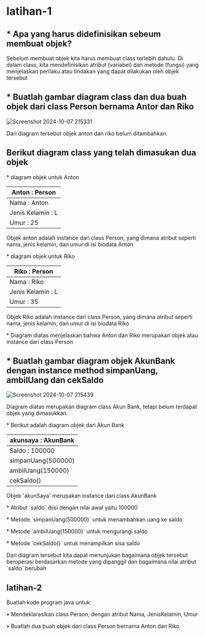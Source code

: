# latihan-1

## * Apa yang harus didefinisikan sebeum membuat objek?
<p>Sebelum membuat objek kita harus membuat class terlebih dahulu. 
Di dalam class, kita mendefinisikan atribut (variabel) dan metode (fungsi) yang menjelaskan perilaku atau tindakan yang dapat dilakukan oleh objek tersebut</p>

## * Buatlah gambar diagram class dan dua buah objek dari class Person bernama Antor dan Riko
![Screenshot 2024-10-07 215331](https://github.com/user-attachments/assets/6fe14aae-2fa4-4c6b-ba31-688143043ee3)
<p>Dari diagram tersebut objek anton dan riko belum ditambahkan. </p>

## Berikut diagram class yang telah dimasukan dua objek
<p>* diagram objek untuk Anton</p>

| Anton : Person |
|----------------|
| Nama : Anton   |
| Jenis Kelamin : L |
| Umur : 25      |
<p>Objek  anton adalah instance dari class Person, yang dimana atribut seperti nama, jenis kelamin, dan umur di isi biodata Anton </p>

<p> * diagram objek untuk Riko</p>

| Riko : Person |
| --------------|
| Nama : Riko   |
| Jenis Kelamin : L |
| Umur : 35     |
<p>Objek Riko adalah instance dari class Person, yang dimana atribut seperti nama, jenis kelamin, dan umur di isi biodata Riko</p>
<p> * Diagram diatas menjelaskan bahwa Anton dan Riko merupakan objek atau instance dari class Person </p>

## * Buatlah gambar diagram objek AkunBank dengan instance method simpanUang, ambilUang dan cekSaldo
![Screenshot 2024-10-07 215439](https://github.com/user-attachments/assets/608bb855-13d3-4dfb-8b2d-51d574829f7d)
<p>Diagram diatas merupakan diagram class Akun Bank, tetapi belum terdapat objek yang dimasukkan.</p>
<p>* Berikut adalah diagram objek dari Akun Bank</p>

| akunsaya : AkunBank |
| ---------------------|
| Saldo : 100000       | 
| simpanUang(500000)   |
| ambilUang(150000)    |
| cekSaldo()           |
<p> Objek 'akunSaya' merupakan instance dari class AkunBank</p>
<p>* Atribut `saldo` diisi dengan nilai awal yaitu 100000</p>
<p>* Metode `simpanUang(500000)` untuk menambahkan uang ke saldo</p>
<p>* Metode `ambilUang(150000)` untuk mengurangi saldo</p>
<p>* Metode `cekSaldo()` untuk menampilkan sisa saldo</p>

<p>Dari diagram tersebut kita dapat menunjukan bagaimana objek tersebut beroperasi berdasarkan metode yang dipanggil dan bagaimana nilai atribut `saldo` berubah</p>

## latihan-2
<p>Buatlah kode program java untuk:</p>
<p>• Mendeklarasikan class Person, dengan atribut Nama,
JenisKelamin, Umur </p>
<p>• Buatlah dua buah objek dari class Person bernama Anton
dan Riko </p>
